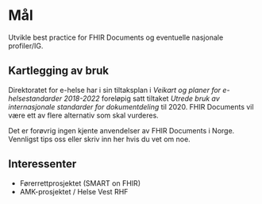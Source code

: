# Mål

Utvikle best practice for FHIR Documents og eventuelle nasjonale profiler/IG.

## Kartlegging av bruk

Direktoratet for e-helse har i sin tiltaksplan i _Veikart og planer for e-helsestandarder 2018-2022_ foreløpig satt tiltaket _Utrede bruk av internasjonale standarder for dokumentdeling_ til 2020. FHIR Documents vil være ett av flere alternativ som skal vurderes.

Det er forøvrig ingen kjente anvendelser av FHIR Documents i Norge. Vennligst tips oss eller skriv inn her hvis du vet om noe.

## Interessenter

* Førerrettprosjektet (SMART on FHIR)
* AMK-prosjektet / Helse Vest RHF
